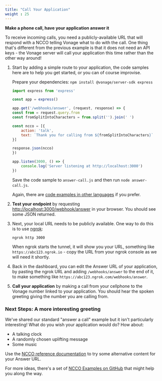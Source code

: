```yaml
---
title: "Call Your Application"
weight : 25
---
```


**Make a phone call, have your application answer it**

To receive incoming calls, you need a publicly-available URL that will respond with a NCCO telling Vonage what to do with the call. One thing that's different from the previous example is that it does not need an API keys - the Vonage server will call your application this time rather than the other way around!

1. Start by adding a simple route to your application, the code samples here are to help you get started, or you can of course improvise.

    Prepare your dependencies: `npm install @vonage/server-sdk express`

    ```js
    import express from 'express'

    const app = express()

    app.get('/webhooks/answer', (request, response) => {
    const from = request.query.from
    const fromSplitIntoCharacters = from.split('').join(' ')

    const ncco = [{
        action: 'talk',
        text: `Thank you for calling from ${fromSplitIntoCharacters}`
    }]

    response.json(ncco)
    })

    app.listen(3000, () => {
        console.log('Server listening at http://localhost:3000')
    })
    ```

    Save the code sample to `answer-call.js` and then run `node answer-call.js`.

    Again, there are [code examples in other languages](https://developer.vonage.com/voice/voice-api/code-snippets/receive-an-inbound-call) if you prefer.

2. **Test your endpoint** by requesting <http://localhost:3000/webhook/answer> in your browser. You should see some JSON returned.

3. Next, your local URL needs to be publicly available. One way to do this is to use [ngrok](https://ngrok.com):

    `ngrok http 3000`

    When ngrok starts the tunnel, it will show you your URL, something like `https://abc123.ngrok.io` - copy the URL from your ngrok console as we will need it shortly.

4. Back in the dashboard, you can edit the Answer URL of your application, by pasting the ngrok URL and adding `/webhooks/answer` to the end of it, to make something like `https://abc123.ngrok.com/webhooks/answer`.

5. **Call your application** by making a call from your cellphone to the Vonage number linked to your application. You should hear the spoken greeting giving the number you are calling from.

### Next Steps: A more interesting greeting

We've shared our standard "answer a call" example but it isn't particularly interesting! What do you wish your application would do? How about:

* A talking clock
* A randomly chosen uplifting message
* Some music

Use the [NCCO reference documentation](https://developer.vonage.com/voice/voice-api/ncco-reference) to try some alternative content for your Answer URL.

For more ideas, there's a set of [NCCO Examples on GitHub](https://github.com/nexmo-community/ncco-examples) that might help you along the way.

